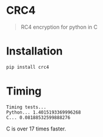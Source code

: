 # CRC4

> RC4 encryption for python in C

# Installation

```sh
pip install crc4
```

# Timing

```
Timing tests...
Python... 1.4015193369996268
C... 0.08188532599888276
```

C is over 17 times faster.
